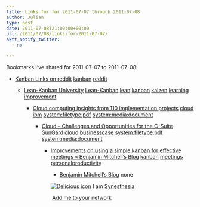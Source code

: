 ```yaml
---
title: Links for for 2011-07-07 through 2011-07-08
author: Julian
type: post
date: 2011-07-08T21:00:00+00:00
url: /2011/07/08/links-for-2011-07-07/
aktt_notify_twitter:
  - no

---
```

Bookmarks I&#8217;ve shared for 2011-07-07 to 2011-07-08:

  * [Kanban Links on reddit][1] 
    [kanban][2] [reddit][3] </li> 
    
      * [Lean-Kanban University][4] 
        [Lean-Kanban][5] [lean][6] [kanban][2] [kaizen][7] [learning][8] [improvement][9] </li> 
        
          * [Cloud computing insights from 110 implementation projects][10] 
            [cloud][11] [ibm][12] [system:filetype:pdf][13] [system:media:document][14] </li> 
            
              * [Cloud &#8211; Challenges and Opportunities for the C-Suite][15] 
                [SunGard][16] [cloud][11] [businesscase][17] [system:filetype:pdf][13] [system:media:document][14] </li> 
                
                  * [Improvements on using a simple kanban for effective meetings &laquo; Benjamin Mitchell&#8217;s Blog][18] 
                    [kanban][2] [meetings][19] [personalproductivity][20] </li> 
                    
                      * [Benjamin Mitchell&#8217;s Blog][21] 
                        none</li> </ul> 
                        
                        <p class="deliciouslink">
                          <a href="https://del.icio.us/synesthesia" title="See all my bookmarks on del.icio.us"><img src="https://www.synesthesia.co.uk/images/deliciousicon.jpg" alt="Delicious icon" /></a>&nbsp;I am <a href="https://del.icio.us/synesthesia" title="See all my bookmarks on del.icio.us">Synesthesia</a>
                        </p>
                        
                        <p class="deliciouslink">
                          <a href="https://del.icio.us/network?add=synesthesia" title="Add me to your del.icio.us network"><img src="https://www.synesthesia.co.uk/images/add.gif" alt="" /></a>&nbsp;<a href="https://del.icio.us/network?add=synesthesia" title="Add me to your del.icio.us network">Add me to your network</a>
                        </p>

 [1]: https://www.reddit.com/r/kanban
 [2]: https://www.delicious.com/synesthesia/kanban
 [3]: https://www.delicious.com/synesthesia/reddit
 [4]: https://www.leankanbanuniversity.com/
 [5]: https://www.delicious.com/synesthesia/Lean-Kanban
 [6]: https://www.delicious.com/synesthesia/lean
 [7]: https://www.delicious.com/synesthesia/kaizen
 [8]: https://www.delicious.com/synesthesia/learning
 [9]: https://www.delicious.com/synesthesia/improvement
 [10]: https://public.dhe.ibm.com/common/ssi/ecm/en/ciw03074usen/CIW03074USEN.PDF
 [11]: https://www.delicious.com/synesthesia/cloud
 [12]: https://www.delicious.com/synesthesia/ibm
 [13]: https://www.delicious.com/synesthesia/system%3Afiletype%3Apdf
 [14]: https://www.delicious.com/synesthesia/system%3Amedia%3Adocument
 [15]: https://www.thecloudcircle.com/sites/default/files/SunGard_Availability_Services_CIO_Survey_Report.pdf
 [16]: https://www.delicious.com/synesthesia/SunGard
 [17]: https://www.delicious.com/synesthesia/businesscase
 [18]: https://blog.benjaminm.net/2011/07/05/improving-personal-kanban-for-effective-meetings/?utm_source=twitterfeed
 [19]: https://www.delicious.com/synesthesia/meetings
 [20]: https://www.delicious.com/synesthesia/personalproductivity
 [21]: https://blog.benjaminm.net/2011/07/05/improving-personal-kanban-for-effective-meetings